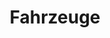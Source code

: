 ---
title: Fahrzeuge
description: Fahrzeuge der Feuerwehr Urdorf
layout: page-builder
sections:
- template: page-header-section
  enable: true
  title: "Fahrzeuge"
  image_bg: "assets/images/about-section-1-bg.png"
  image: "assets/images/home-section-1-hotline.png"
- template: vehicles-section
  enable: true
---